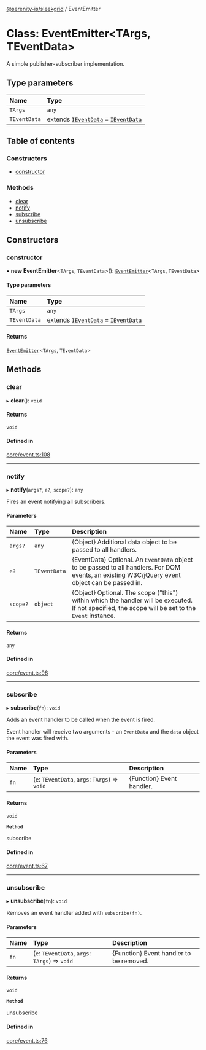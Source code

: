 [@serenity-is/sleekgrid](../README.md) / EventEmitter

# Class: EventEmitter\<TArgs, TEventData\>

A simple publisher-subscriber implementation.

## Type parameters

| Name | Type |
| :------ | :------ |
| `TArgs` | `any` |
| `TEventData` | extends [`IEventData`](../interfaces/IEventData.md) = [`IEventData`](../interfaces/IEventData.md) |

## Table of contents

### Constructors

- [constructor](EventEmitter.md#constructor)

### Methods

- [clear](EventEmitter.md#clear)
- [notify](EventEmitter.md#notify)
- [subscribe](EventEmitter.md#subscribe)
- [unsubscribe](EventEmitter.md#unsubscribe)

## Constructors

### constructor

• **new EventEmitter**\<`TArgs`, `TEventData`\>(): [`EventEmitter`](EventEmitter.md)\<`TArgs`, `TEventData`\>

#### Type parameters

| Name | Type |
| :------ | :------ |
| `TArgs` | `any` |
| `TEventData` | extends [`IEventData`](../interfaces/IEventData.md) = [`IEventData`](../interfaces/IEventData.md) |

#### Returns

[`EventEmitter`](EventEmitter.md)\<`TArgs`, `TEventData`\>

## Methods

### clear

▸ **clear**(): `void`

#### Returns

`void`

#### Defined in

[core/event.ts:108](https://github.com/serenity-is/sleekgrid/blob/master/src/core/event.ts#L108)

___

### notify

▸ **notify**(`args?`, `e?`, `scope?`): `any`

Fires an event notifying all subscribers.

#### Parameters

| Name | Type | Description |
| :------ | :------ | :------ |
| `args?` | `any` | {Object} Additional data object to be passed to all handlers. |
| `e?` | `TEventData` | {EventData} Optional. An <code>EventData</code> object to be passed to all handlers. For DOM events, an existing W3C/jQuery event object can be passed in. |
| `scope?` | `object` | {Object} Optional. The scope ("this") within which the handler will be executed. If not specified, the scope will be set to the <code>Event</code> instance. |

#### Returns

`any`

#### Defined in

[core/event.ts:96](https://github.com/serenity-is/sleekgrid/blob/master/src/core/event.ts#L96)

___

### subscribe

▸ **subscribe**(`fn`): `void`

Adds an event handler to be called when the event is fired.
<p>Event handler will receive two arguments - an <code>EventData</code> and the <code>data</code>
object the event was fired with.<p>

#### Parameters

| Name | Type | Description |
| :------ | :------ | :------ |
| `fn` | (`e`: `TEventData`, `args`: `TArgs`) => `void` | {Function} Event handler. |

#### Returns

`void`

**`Method`**

subscribe

#### Defined in

[core/event.ts:67](https://github.com/serenity-is/sleekgrid/blob/master/src/core/event.ts#L67)

___

### unsubscribe

▸ **unsubscribe**(`fn`): `void`

Removes an event handler added with <code>subscribe(fn)</code>.

#### Parameters

| Name | Type | Description |
| :------ | :------ | :------ |
| `fn` | (`e`: `TEventData`, `args`: `TArgs`) => `void` | {Function} Event handler to be removed. |

#### Returns

`void`

**`Method`**

unsubscribe

#### Defined in

[core/event.ts:76](https://github.com/serenity-is/sleekgrid/blob/master/src/core/event.ts#L76)
